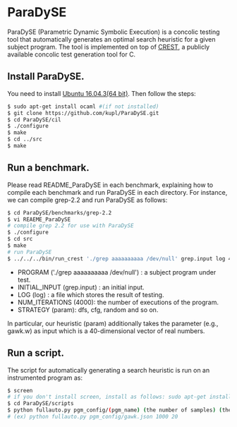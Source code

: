 # ParaDySE 

ParaDySE (Parametric Dynamic Symbolic Execution) 
is a concolic testing tool that automatically generates an optimal 
search heuristic for a given subject program. 
The tool is implemented on top of [CREST][crest], 
a publicly available concolic test generation tool for C. 	

## Install ParaDySE. 
You need to install [Ubuntu 16.04.3(64 bit)][ubuntu].
Then follow the steps:
```sh
$ sudo apt-get install ocaml #(if not installed) 
$ git clone https://github.com/kupl/ParaDySE.git 
$ cd ParaDySE/cil
$ ./configure
$ make
$ cd ../src
$ make
```

## Run a benchmark.
Please read README\_ParaDySE in each benchmark, explaining how to compile 
each benchmark and run ParaDySE in each directory.
For instance, we can compile grep-2.2 and run ParaDySE as follows:
```sh
$ cd ParaDySE/benchmarks/grep-2.2 
$ vi REAEME_ParaDySE
# compile grep 2.2 for use with ParaDySE 
$ ./configure
$ cd src
$ make
# run ParaDySE
$ ../../../bin/run_crest './grep aaaaaaaaaa /dev/null' grep.input log 4000 -param grep.w
```
-	PROGRAM ('./grep aaaaaaaaaa /dev/null') : a subject program under test. 
-	INITIAL\_INPUT (grep.input) : an initial input. 
-	LOG (log) : a file which stores the result of testing.
-	NUM\_ITERATIONS (4000): the number of executions of the program.
-	STRATEGY (param): dfs, cfg, random and so on.

In particular, our heuristic (param) additionally takes the parameter (e.g., gawk.w) as input 
which is a 40-dimensional vector of real numbers.

## Run a script.
The script for automatically generating a search heuristic is run on an instrumented program as:
```sh
$ screen
# if you don't install screen, install as follows: sudo apt-get install screen
$ cd ParaDySE/scripts
$ python fullauto.py pgm_config/(pgm_name) (the number of samples) (the number of cores)
# (ex) python fullauto.py pgm_config/gawk.json 1000 20 
```

[crest]: https://github.com/jburnim/crest
[ubuntu]: https://www.ubuntu.com/download/desktop
